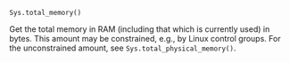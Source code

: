 ```
Sys.total_memory()
```

Get the total memory in RAM (including that which is currently used) in bytes. This amount may be constrained, e.g., by Linux control groups. For the unconstrained amount, see `Sys.total_physical_memory()`.
